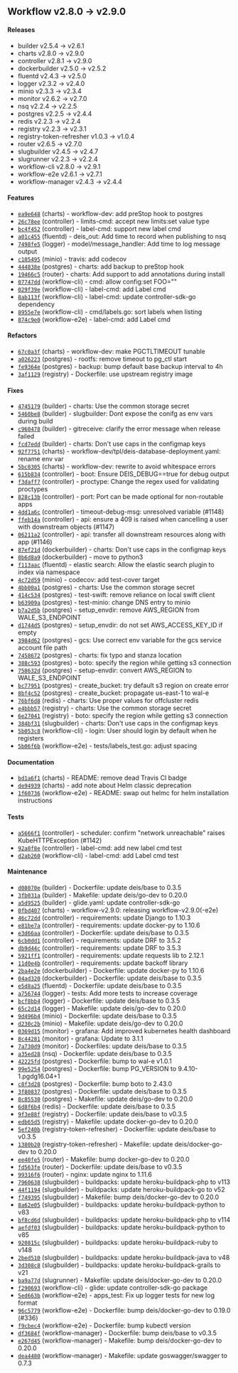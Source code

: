## Workflow v2.8.0 -> v2.9.0

#### Releases

- builder v2.5.4 -> v2.6.1
- charts v2.8.0 -> v2.9.0
- controller v2.8.1 -> v2.9.0
- dockerbuilder v2.5.0 -> v2.5.2
- fluentd v2.4.3 -> v2.5.0
- logger v2.3.2 -> v2.4.0
- minio v2.3.3 -> v2.3.4
- monitor v2.6.2 -> v2.7.0
- nsq v2.2.4 -> v2.2.5
- postgres v2.2.5 -> v2.4.4
- redis v2.2.3 -> v2.2.4
- registry v2.2.3 -> v2.3.1
- registry-token-refresher v1.0.3 -> v1.0.4
- router v2.6.5 -> v2.7.0
- slugbuilder v2.4.5 -> v2.4.7
- slugrunner v2.2.3 -> v2.2.4
- workflow-cli v2.8.0 -> v2.9.1
- workflow-e2e v2.6.1 -> v2.7.1
- workflow-manager v2.4.3 -> v2.4.4

#### Features

- [`ea9e648`](https://github.com/deis/charts/commit/ea9e648bf535cc8def497256597c464ce962ea1f) (charts) - workflow-dev: add preStop hook to postgres
- [`26c78ee`](https://github.com/deis/controller/commit/26c78eecef7d753016fdd38851f741d4e3832530) (controller) - limits-cmd: accept new limits:set value type
- [`bc4f452`](https://github.com/deis/controller/commit/bc4f452a08fb1e6c556ec257db55de445b1c89d9) (controller) - label-cmd: support new label cmd
- [`a01c455`](https://github.com/deis/fluentd/commit/a01c4558625b93d56e1cc3178f6aa352817dd3e7) (fluentd) - deis_out: Add time to record when publishing to nsq
- [`7498fe5`](https://github.com/deis/logger/commit/7498fe5802ed197bae89e6e54e5f127d84fd2f1e) (logger) - model/message_handler: Add time to log message output
- [`c105495`](https://github.com/deis/minio/commit/c1054953ba3e45b6d43e8e53d0c8560e175eb1f8) (minio) - travis: add codecov
- [`444838e`](https://github.com/deis/postgres/commit/444838e2ce23328e6c3320cc285f63966c9eb33c) (postgres) - charts: add backup to preStop hook
- [`19466c5`](https://github.com/deis/router/commit/19466c579f59d64bba9ffd533db653b14a20d361) (router) - charts: Add support to add annotations during install
- [`07747dd`](https://github.com/deis/workflow-cli/commit/07747dd4c889676942be5e4f94c586dd38b5b103) (workflow-cli) - cmd: allow config:set FOO=""
- [`029f39e`](https://github.com/deis/workflow-cli/commit/029f39e09562b041159a8ba18894cf7cc77b9aa4) (workflow-cli) - label-cmd: add Label cmd
- [`8ab113f`](https://github.com/deis/workflow-cli/commit/8ab113f34185b0b64eeb8747d8a49d0b0d0c39b1) (workflow-cli) - label-cmd: update controller-sdk-go dependency
- [`8955e7e`](https://github.com/deis/workflow-cli/commit/8955e7ed47c2a152a01c292c3facdd7f4e5078b9) (workflow-cli) - cmd/labels.go: sort labels when listing
- [`874c9e0`](https://github.com/deis/workflow-e2e/commit/874c9e056765bf46dd960c39523558bc67b350a0) (workflow-e2e) - label-cmd: add Label cmd

#### Refactors

- [`67c0a3f`](https://github.com/deis/charts/commit/67c0a3f0c45e5b3b8a833751f1ab12fa1a01d294) (charts) - workflow-dev: make PGCTLTIMEOUT tunable
- [`a026223`](https://github.com/deis/postgres/commit/a026223ec3852579311e6c3f3e0fa3402e3b9107) (postgres) - rootfs: remove timeout to pg_ctl start
- [`fe9364e`](https://github.com/deis/postgres/commit/fe9364e728478d5a2eab964dd9781e029935c8c1) (postgres) - backup: bump default base backup interval to 4h
- [`3af1129`](https://github.com/deis/registry/commit/3af11290c99b1b113934e5efa251bc8538947c2c) (registry) - Dockerfile: use upstream registry image

#### Fixes

- [`4745179`](https://github.com/deis/builder/commit/4745179d9487ced5607cd7398a55c5488fabf5c9) (builder) - charts: Use the common storage secret
- [`5460be8`](https://github.com/deis/builder/commit/5460be8cdb844841c711cce4fe4640f3f3c9d208) (builder) - slugbuilder: Dont expose the conifg as env vars during build
- [`c960478`](https://github.com/deis/builder/commit/c960478826dbf6f32554599bde9121883f17f66a) (builder) - gitreceive: clarify the error message when release failed
- [`fcd7edd`](https://github.com/deis/builder/commit/fcd7edd815fdd46f8fbc8eba71f33c64b1aa313e) (builder) - charts: Don't use caps in the configmap keys
- [`92f7751`](https://github.com/deis/charts/commit/92f775103fe6fc1f664a5f3636ecffd54277bf07) (charts) - workflow-dev/tpl/deis-database-deployment.yaml: rename env var
- [`5bc0305`](https://github.com/deis/charts/commit/5bc030565c7ed762c69aab3808fececec6fd9b4f) (charts) - workflow-dev: rewrite to avoid whitespace errors
- [`615b834`](https://github.com/deis/controller/commit/615b834f39cb68a854cc1f1e2f0f82d862ea2731) (controller) - boot: Ensure DEIS_DEBUG==true for debug output
- [`f3daff7`](https://github.com/deis/controller/commit/f3daff74471249baae1f17e0faf159046ffb87ff) (controller) - proctype: Change the regex used for validating proctypes
- [`828c13b`](https://github.com/deis/controller/commit/828c13bca15e94ffd8fced28f032f6623c7bf9d7) (controller) - port: Port can be made optional for non-routable apps
- [`4dd1a6c`](https://github.com/deis/controller/commit/4dd1a6c37a4496a1a1adae8ef1b2c353ed2a71fc) (controller) - timeout-debug-msg: unresolved variable (#1148)
- [`ffeb14a`](https://github.com/deis/controller/commit/ffeb14a184727efa94af4d62c1f10003bb803a88) (controller) - api: ensure a 409 is raised when cancelling a user with downstream objects (#1147)
- [`06211a2`](https://github.com/deis/controller/commit/06211a27f78c0bfdf0c9d5eee421d0bb3bc277a0) (controller) - api: transfer all downstream resources along with app (#1146)
- [`87ef21d`](https://github.com/deis/dockerbuilder/commit/87ef21d9280a8cae5c60cca3a67e2eec698d14dd) (dockerbuilder) - charts: Don't use caps in the configmap keys
- [`0b6d8a9`](https://github.com/deis/dockerbuilder/commit/0b6d8a96e5bbd565a80f049accaf55af0d80d9cc) (dockerbuilder) - move to python3
- [`f113aac`](https://github.com/deis/fluentd/commit/f113aac7c4a942262dd6b8b4f7c8c4bfc7259cd6) (fluentd) - elastic search: Allow the elastic search plugin to index via namespace
- [`4c72d59`](https://github.com/deis/minio/commit/4c72d5911f941f6ff3b620df923ebcb05fe8c244) (minio) - codecov: add test-cover target
- [`4bb00a1`](https://github.com/deis/postgres/commit/4bb00a1c4662a4cc003742997084aaecf84ee5d3) (postgres) - charts: Use the common storage secret
- [`414c534`](https://github.com/deis/postgres/commit/414c5344df413bbd8f6a943ec02d3c92bd55349f) (postgres) - test-swift: remove reliance on local swift client
- [`b63909a`](https://github.com/deis/postgres/commit/b63909a96e5e43f64de193aad557aeb3a7d7565e) (postgres) - test-minio: change DNS entry to minio
- [`b7a2d5b`](https://github.com/deis/postgres/commit/b7a2d5b6a03036d210ac41d21de1c488c92b3a3b) (postgres) - setup_envdir: remove AWS_REGION from WALE_S3_ENDPOINT
- [`d1744d5`](https://github.com/deis/postgres/commit/d1744d5813942cc440b56c8330b29cc2f84942f0) (postgres) - setup_envdir: do not set AWS_ACCESS_KEY_ID if empty
- [`3984d62`](https://github.com/deis/postgres/commit/3984d62270ebe6a1747209497f8d958bb5571106) (postgres) - gcs: Use correct env variable for the gcs service account file path
- [`7458672`](https://github.com/deis/postgres/commit/7458672dbb76b90c2442d065238c25a97ec4cb0f) (postgres) - charts: fix typo and stanza location
- [`388c593`](https://github.com/deis/postgres/commit/388c593dd182755fad2218ef2c1f24d39bc29948) (postgres) - boto: specify the region while getting s3 connection
- [`758632d`](https://github.com/deis/postgres/commit/758632dae206685916fd2edeeb1113b9b455b86a) (postgres) - setup-envdir: convert AWS_REGION to WALE_S3_ENDPOINT
- [`bc77951`](https://github.com/deis/postgres/commit/bc7795100a1e7c0d535c5d519ec9f925f71fd4e5) (postgres) - create_bucket: try default s3 region on create error
- [`8bf4c52`](https://github.com/deis/postgres/commit/8bf4c52fbc4bd2c54166f7d072578be11c4d90c7) (postgres) - create_bucket: propagate us-east-1 to wal-e
- [`76bf6d8`](https://github.com/deis/redis/commit/76bf6d8cb88131aa6b14a65acc33e0f9a2b60f3e) (redis) - charts: Use proper values for offcluster redis
- [`e4bbb57`](https://github.com/deis/registry/commit/e4bbb573051ee0ee0de734f0262c5ecc70bcfd74) (registry) - charts: Use the common storage secret
- [`6e27041`](https://github.com/deis/registry/commit/6e27041194d694857ffcd4056e52288f9393c994) (registry) - boto: specify the region while getting s3 connection
- [`384bf31`](https://github.com/deis/slugbuilder/commit/384bf313d62d2d5d895354b991b5be6123952b57) (slugbuilder) - charts: Don't use caps in the configmap keys
- [`5b053c8`](https://github.com/deis/workflow-cli/commit/5b053c801b8a1767f44f0168ef3af1aa5d79c3d6) (workflow-cli) - login: User should login by default when he registers
- [`5b06f6b`](https://github.com/deis/workflow-e2e/commit/5b06f6b7a0cd2f9a36c8df97ab3760553e9af17f) (workflow-e2e) - tests/labels_test.go: adjust spacing

#### Documentation

- [`bd1a6f1`](https://github.com/deis/charts/commit/bd1a6f181ca35b33ae7e5a70676a66d3cf849e53) (charts) - README: remove dead Travis CI badge
- [`de94939`](https://github.com/deis/charts/commit/de949394811acab8bd7960f27493531795c98c68) (charts) - add note about Helm classic deprecation
- [`1f60736`](https://github.com/deis/workflow-e2e/commit/1f6073696baf766a7b7c83ac8483fc9e1b1a2239) (workflow-e2e) - README: swap out helmc for helm installation instructions

#### Tests

- [`a5666f1`](https://github.com/deis/controller/commit/a5666f1225901f211350e33a378438f461186cfb) (controller) - scheduler: confirm "network unreachable" raises KubeHTTPException (#1142)
- [`92a0f8e`](https://github.com/deis/controller/commit/92a0f8e1d16e1c51dae4999e23c57d0321c2fe0b) (controller) - label-cmd: add new label cmd test
- [`d2ab260`](https://github.com/deis/workflow-cli/commit/d2ab26062035c89e317b22bdf21b430568a231d2) (workflow-cli) - label-cmd: add Label cmd test

#### Maintenance

- [`d08070e`](https://github.com/deis/builder/commit/d08070e6b14ea4933110b0f0483de80fec0ab583) (builder) - Dockerfile: update deis/base to 0.3.5
- [`3fb031a`](https://github.com/deis/builder/commit/3fb031a34f3b21a936e5996696d1642a0b20788b) (builder) - Makefile: update deis/go-dev to 0.20.0
- [`a5d9525`](https://github.com/deis/builder/commit/a5d95259c57c2712d29bf6284ff2112da31d7063) (builder) - glide.yaml: update controller-sdk-go
- [`0fbd407`](https://github.com/deis/charts/commit/0fbd407f7c44a291d687f201f02dd42a23248624) (charts) - workflow-v2.9.0: releasing workflow-v2.9.0(-e2e)
- [`46c72dd`](https://github.com/deis/controller/commit/46c72dd87d8b7ffa9dad12aec316e17b4fde7d00) (controller) - requirements: update Django to 1.10.3
- [`e81be7a`](https://github.com/deis/controller/commit/e81be7a0bbe7da13e629012818835ff52ed27473) (controller) - requirements: update docker-py to 1.10.6
- [`e3d66aa`](https://github.com/deis/controller/commit/e3d66aabc5533bbad02e3155da790064a39cd530) (controller) - Dockerfile: update deis/base to 0.3.5
- [`6cb0dd1`](https://github.com/deis/controller/commit/6cb0dd1ef65bea65a0050245eb3fe9df671057c8) (controller) - requirements: update DRF to 3.5.2
- [`db9d44c`](https://github.com/deis/controller/commit/db9d44c0b639ed8c4154bee9874e8539fd60e374) (controller) - requirements: update DRF to 3.5.3
- [`5921ff1`](https://github.com/deis/controller/commit/5921ff1e4eb145092162a041dc84110b2fc0d22e) (controller) - requirements: update requests lib to 2.12.1
- [`11d0e4b`](https://github.com/deis/controller/commit/11d0e4b203b9654aa709df6504caa46a774b6f89) (controller) - requirements: update backoff library
- [`2ba4e2e`](https://github.com/deis/dockerbuilder/commit/2ba4e2e44dce76df0d7fba868e6dab8fb6560955) (dockerbuilder) - Dockerfile: update docker-py to 1.10.6
- [`04ad320`](https://github.com/deis/dockerbuilder/commit/04ad320a909c165a74dc3a6205266b3115458257) (dockerbuilder) - Dockerfile: update deis/base to 0.3.5
- [`e5d8a25`](https://github.com/deis/fluentd/commit/e5d8a253c960c27e352bf69f183f1252dd9cc8ed) (fluentd) - Dockerfile: update deis/base to 0.3.5
- [`a756744`](https://github.com/deis/logger/commit/a756744b3256410c77258c8832040845c6223c2c) (logger) - tests: Add more tests to increase coverage
- [`bcf8bb4`](https://github.com/deis/logger/commit/bcf8bb489277090b58bd322d579df3321493cda0) (logger) - Dockerfile: update deis/base to 0.3.5
- [`65c2d14`](https://github.com/deis/logger/commit/65c2d143cc6761ceb0ba561254bc14cd0c660c75) (logger) - Makefile: update deis/go-dev to 0.20.0
- [`9d496b4`](https://github.com/deis/minio/commit/9d496b49ef72e910c99447740dc2cc17fa2f94c0) (minio) - Dockerfile: update deis/base to 0.3.5
- [`d230c2b`](https://github.com/deis/minio/commit/d230c2bb336be9510e8529785c49ba5ca615ee20) (minio) - Makefile: update deis/go-dev to 0.20.0
- [`0369d15`](https://github.com/deis/monitor/commit/0369d1585edd83d0a07dd4c2cc2c92dc8b234759) (monitor) - grafana: Add improved kubernetes health dashboard
- [`8c44281`](https://github.com/deis/monitor/commit/8c442819ada08b70d3aa9e6c3b663f830fd0fc66) (monitor) - grafana: Update to 3.1.1
- [`7a730d9`](https://github.com/deis/monitor/commit/7a730d91ccc665044f4b6268ad25b766ce436330) (monitor) - Dockerfiles: update deis/base to 0.3.5
- [`a35ed28`](https://github.com/deis/nsq/commit/a35ed28b4a6d340855ee4eb18e24c36643c84d6c) (nsq) - Dockerfile: update deis/base to 0.3.5
- [`42225fd`](https://github.com/deis/postgres/commit/42225fdd9b0b0babab53024a87ded21493f0bfd4) (postgres) - Dockerfile: bump to wal-e v1.0.1
- [`99e5254`](https://github.com/deis/postgres/commit/99e52543b798ba79e71b73e9d25e4bf38a4e230d) (postgres) - Dockerfile: bump PG_VERSION to 9.4.10-1.pgdg16.04+1
- [`c8f3d28`](https://github.com/deis/postgres/commit/c8f3d28d1b34ed502534d1a0ae0bdd98bec3e899) (postgres) - Dockerfile: bump boto to 2.43.0
- [`3f80837`](https://github.com/deis/postgres/commit/3f80837b2f798741977a86f65e30d404382f3914) (postgres) - Dockerfile: update deis/base to 0.3.5
- [`8c85530`](https://github.com/deis/postgres/commit/8c85530d47f6ccab97af47adad16fed8fa2067c5) (postgres) - Makefile: update deis/go-dev to 0.20.0
- [`6d8f6b4`](https://github.com/deis/redis/commit/6d8f6b4c26ec57a231888d23fe69f7d39240afed) (redis) - Dockerfile: update deis/base to 0.3.5
- [`9f3e88f`](https://github.com/deis/registry/commit/9f3e88fc92c8ed1ff94c3f28b0c449173a146984) (registry) - Dockerfile: update deis/base to v0.3.5
- [`edb65d5`](https://github.com/deis/registry/commit/edb65d549313f75962bb4185bb9f9c5be85fc22a) (registry) - Makefile: update docker-go-dev to 0.20.0
- [`5ef240b`](https://github.com/deis/registry-token-refresher/commit/5ef240b2e353aebff3cebf425a6ebcb0eb6279d9) (registry-token-refresher) - Dockerfile: update deis/base to v0.3.5
- [`1380b20`](https://github.com/deis/registry-token-refresher/commit/1380b2093009e26b0c6327ba6150aa84d63773e0) (registry-token-refresher) - Makefile: update deis/docker-go-dev to 0.20.0
- [`ee40fe5`](https://github.com/deis/router/commit/ee40fe5368c6b20b2e3d4773cb9bd39e29331266) (router) - Makefile: bump docker-go-dev to 0.20.0
- [`fd563fe`](https://github.com/deis/router/commit/fd563febc3fa0dea6f3876eedf49c8e74c97851f) (router) - Dockerfile: update deis/base to v0.3.5
- [`99316f6`](https://github.com/deis/router/commit/99316f65e0102d72b8ed545eab8bad1c04000f7b) (router) - nginx: update nginx to 1.11.6
- [`7960638`](https://github.com/deis/slugbuilder/commit/79606385e578b225b37ebf84efb027bdbfd9f9dc) (slugbuilder) - buildpacks: update heroku-buildpack-php to v113
- [`44f1194`](https://github.com/deis/slugbuilder/commit/44f11949ae6f4067512e634a7363cdf8174b14d8) (slugbuilder) - buildpacks: update heroku-buildpack-go to v52
- [`f749395`](https://github.com/deis/slugbuilder/commit/f749395e9dff66d84e8d81395b10f8faa866e860) (slugbuilder) - Makefile: bump deis/docker-go-dev to 0.20.0
- [`8a62e05`](https://github.com/deis/slugbuilder/commit/8a62e050c35e98920a7782e7f6cffd7b000b19f6) (slugbuilder) - buildpacks: update heroku-buildpack-python to v83
- [`bf8cd6d`](https://github.com/deis/slugbuilder/commit/bf8cd6db2ea4d073f80b31ed455b118272309c54) (slugbuilder) - buildpacks: update heroku-buildpack-php to v114
- [`aefdf03`](https://github.com/deis/slugbuilder/commit/aefdf0313fc2eb0d1a307db2cc3d5c74cf55178c) (slugbuilder) - buildpacks: update heroku-buildpack-python to v85
- [`920815c`](https://github.com/deis/slugbuilder/commit/920815c532fc894ddb6046019b18ace75171d09f) (slugbuilder) - buildpacks: update heroku-buildpack-ruby to v148
- [`2bed510`](https://github.com/deis/slugbuilder/commit/2bed510e485a6dd3fed335f48c62e5197b5d03a7) (slugbuilder) - buildpacks: update heroku-buildpack-java to v48
- [`3d308c8`](https://github.com/deis/slugbuilder/commit/3d308c8490361aa8ada8cf9d6b164fa6bf39b87c) (slugbuilder) - buildpacks: update heroku-buildpack-grails to v21
- [`ba9a77d`](https://github.com/deis/slugrunner/commit/ba9a77d7a2ed0111c977bceb2aa55e30c7dd39ab) (slugrunner) - Makefile: update deis/docker-go-dev to 0.20.0
- [`f290693`](https://github.com/deis/workflow-cli/commit/f290693dde2e4bcb49e280ac6069ee1d183d582f) (workflow-cli) - glide: update controller-sdk-go package
- [`5ed663b`](https://github.com/deis/workflow-e2e/commit/5ed663b6c78e77f3a4ab1ad20cb0ffb8877697ed) (workflow-e2e) - apps_test: Fix up logger tests for new log format
- [`96c5779`](https://github.com/deis/workflow-e2e/commit/96c5779b1d6a038753ca8de7976acbdef3525acf) (workflow-e2e) - Dockerfile: bump deis/docker-go-dev to 0.19.0 (#336)
- [`f9cbec4`](https://github.com/deis/workflow-e2e/commit/f9cbec43e8d362ae1b16c471ce2053ef95a60c53) (workflow-e2e) - Dockerfile: bump kubectl version
- [`df3684f`](https://github.com/deis/workflow-manager/commit/df3684f117e7407a56cb14d5127e4d90653dce7c) (workflow-manager) - Dockerfile: bump deis/base to v0.3.5
- [`e267d45`](https://github.com/deis/workflow-manager/commit/e267d45304de09cbfc7aef27f7c1662756394253) (workflow-manager) - Makefile: bump deis/docker-go-dev to 0.20.0
- [`dea4480`](https://github.com/deis/workflow-manager/commit/dea44807a548c60500f7cb15bcf56d344b49d85a) (workflow-manager) - Makefile: update goswagger/swagger to 0.7.3
